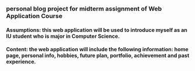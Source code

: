 ### personal blog project for midterm assignment of Web Application Course
####	Assumptions: this web application will be used to introduce myself as an IU student who is major in Computer Science. 
####	Content: the web application will include the following information: home page, personal info, hobbies, future plan, portfolio, achievement and past experience.
